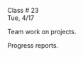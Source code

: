 
<div class="lecture1">

<div class="column_date">

Class # 23 <br>
Tue, 4/17

</div>

<div class="column_materials">
<p markdown="block">

Team work on projects.

Progress reports.

</p>
</div>


<div class="column_assign">
<p markdown="block">




</p>
</div>

</div>
